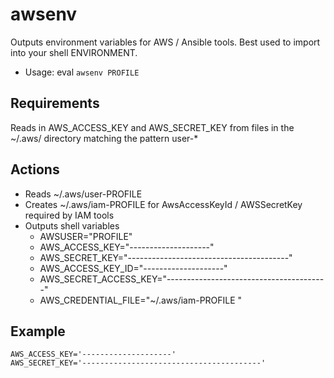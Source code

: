 # awsenv
Outputs environment variables for AWS / Ansible tools.  Best used to import
into your shell ENVIRONMENT.

* Usage: eval `awsenv PROFILE`

## Requirements

Reads in AWS_ACCESS_KEY and AWS_SECRET_KEY from files in the ~/.aws/ directory
matching the pattern user-*

## Actions

* Reads ~/.aws/user-PROFILE
* Creates ~/.aws/iam-PROFILE for AwsAccessKeyId / AWSSecretKey required by IAM
  tools
* Outputs shell variables
  * AWSUSER="PROFILE"
  * AWS_ACCESS_KEY="--------------------"
  * AWS_SECRET_KEY="----------------------------------------"
  * AWS_ACCESS_KEY_ID="--------------------"
  * AWS_SECRET_ACCESS_KEY="----------------------------------------"
  * AWS_CREDENTIAL_FILE="~/.aws/iam-PROFILE "

## Example

```
AWS_ACCESS_KEY='--------------------'
AWS_SECRET_KEY='----------------------------------------'
```
